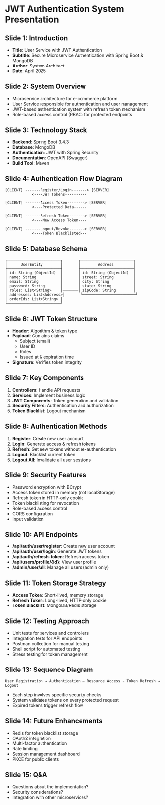 # JWT Authentication System Presentation

## Slide 1: Introduction
- **Title**: User Service with JWT Authentication
- **Subtitle**: Secure Microservice Authentication with Spring Boot & MongoDB
- **Author**: System Architect
- **Date**: April 2025

## Slide 2: System Overview
- Microservice architecture for e-commerce platform
- User Service responsible for authentication and user management
- JWT-based authentication system with refresh token mechanism
- Role-based access control (RBAC) for protected endpoints

## Slide 3: Technology Stack
- **Backend**: Spring Boot 3.4.3
- **Database**: MongoDB
- **Authentication**: JWT with Spring Security
- **Documentation**: OpenAPI (Swagger)
- **Build Tool**: Maven

## Slide 4: Authentication Flow Diagram
```
[CLIENT] -------Register/Login-------> [SERVER]
            <----JWT Tokens----------
       
[CLIENT] -------Access Token--------> [SERVER]
            <----Protected Data------

[CLIENT] -------Refresh Token-------> [SERVER]
            <----New Access Token----

[CLIENT] -------Logout/Revoke-------> [SERVER]
            <----Token Blacklisted---
```

## Slide 5: Database Schema
```
┌────────────────────────┐       ┌────────────────────────┐
│      UserEntity        │       │        Address         │
├────────────────────────┤       ├────────────────────────┤
│ id: String (ObjectId)  │       │ id: String (ObjectId)  │
│ name: String           │       │ street: String         │
│ email: String          │       │ city: String           │
│ password: String       │       │ state: String          │
│ roles: List<String>    │───────│ zipCode: String        │
│ addresses: List<Address>│       └────────────────────────┘
│ orderIds: List<String> │
└────────────────────────┘
```

## Slide 6: JWT Token Structure
- **Header**: Algorithm & token type
- **Payload**: Contains claims
  - Subject (email)
  - User ID
  - Roles
  - Issued at & expiration time
- **Signature**: Verifies token integrity

## Slide 7: Key Components
1. **Controllers**: Handle API requests
2. **Services**: Implement business logic
3. **JWT Components**: Token generation and validation
4. **Security Filters**: Authentication and authorization
5. **Token Blacklist**: Logout mechanism

## Slide 8: Authentication Methods
1. **Register**: Create new user account
2. **Login**: Generate access & refresh tokens
3. **Refresh**: Get new tokens without re-authentication
4. **Logout**: Blacklist current token 
5. **Logout All**: Invalidate all user sessions

## Slide 9: Security Features
- Password encryption with BCrypt
- Access token stored in memory (not localStorage)
- Refresh token in HTTP-only cookie
- Token blacklisting for revocation
- Role-based access control
- CORS configuration
- Input validation

## Slide 10: API Endpoints
- **/api/auth/user/register**: Create new user account
- **/api/auth/user/login**: Generate JWT tokens
- **/api/auth/refresh-token**: Refresh access token
- **/api/users/profile/{id}**: View user profile
- **/admin/user/all**: Manage all users (admin only)

## Slide 11: Token Storage Strategy
- **Access Token**: Short-lived, memory storage
- **Refresh Token**: Long-lived, HTTP-only cookie
- **Token Blacklist**: MongoDB/Redis storage

## Slide 12: Testing Approach
- Unit tests for services and controllers
- Integration tests for API endpoints
- Postman collection for manual testing
- Shell script for automated testing
- Stress testing for token management

## Slide 13: Sequence Diagram
```
User Registration → Authentication → Resource Access → Token Refresh → Logout
```
- Each step involves specific security checks
- System validates tokens on every protected request
- Expired tokens trigger refresh flow

## Slide 14: Future Enhancements
- Redis for token blacklist storage
- OAuth2 integration
- Multi-factor authentication
- Rate limiting
- Session management dashboard
- PKCE for public clients

## Slide 15: Q&A
- Questions about the implementation?
- Security considerations?
- Integration with other microservices? 